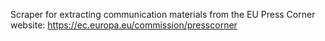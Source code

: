 Scraper for extracting communication materials from the EU Press Corner website: https://ec.europa.eu/commission/presscorner
